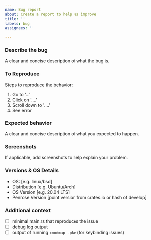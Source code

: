 ```yaml
---
name: Bug report
about: Create a report to help us improve
title: ''
labels: bug
assignees: ''

---
```


### Describe the bug

A clear and concise description of what the bug is.

### To Reproduce

Steps to reproduce the behavior:

1. Go to '...'
2. Click on '....'
3. Scroll down to '....'
4. See error

### Expected behavior

A clear and concise description of what you expected to happen.

### Screenshots

If applicable, add screenshots to help explain your problem.

### Versions & OS Details

- OS: [e.g. linux/bsd]
- Distribution [e.g. Ubuntu/Arch]
- OS Version [e.g. 20.04 LTS]
- Penrose Version [point version from crates.io or hash of develop]

### Additional context

- [ ] minimal main.rs that reproduces the issue
- [ ] debug log output
- [ ] output of running `xmodmap -pke` (for keybinding issues)
